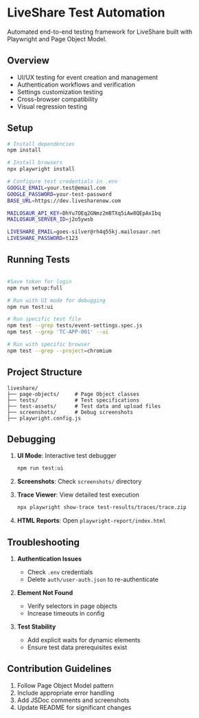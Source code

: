 # LiveShare Test Automation

Automated end-to-end testing framework for LiveShare built with Playwright and Page Object Model.

##  Overview

- UI/UX testing for event creation and management
- Authentication workflows and verification
- Settings customization testing
- Cross-browser compatibility
- Visual regression testing

##  Setup

```bash
# Install dependencies
npm install

# Install browsers
npx playwright install

# Configure test credentials in .env
GOOGLE_EMAIL=your.test@email.com
GOOGLE_PASSWORD=your-test-password
BASE_URL=https://dev.livesharenow.com

MAILOSAUR_API_KEY=DhYu7OEq2GNmz2mBTXq5iAw8QEpAxIbq
MAILOSAUR_SERVER_ID=j2o5ywsb

LIVESHARE_EMAIL=goes-silver@rh4q55kj.mailosaur.net
LIVESHARE_PASSWORD=t123
```

##  Running Tests

```bash

#Save token for login
npm run setup:full

# Run with UI mode for debugging
npm run test:ui

# Run specific test file
npm test --grep tests/event-settings.spec.js
npm test --grep 'TC-APP-001' --ui

# Run with specific browser
npm test --grep --project=chromium
```

##  Project Structure

```
liveshare/
├── page-objects/     # Page Object classes
├── tests/            # Test specifications
├── test-assets/      # Test data and upload files
├── screenshots/      # Debug screenshots
├── playwright.config.js
```

##  Debugging

1. **UI Mode**: Interactive test debugger
   ```bash
   npm run test:ui
   ```

2. **Screenshots**: Check `screenshots/` directory

3. **Trace Viewer**: View detailed test execution
   ```bash
   npx playwright show-trace test-results/traces/trace.zip
   ```

4. **HTML Reports**: Open `playwright-report/index.html`

##  Troubleshooting

1. **Authentication Issues**
   - Check `.env` credentials
   - Delete `auth/user-auth.json` to re-authenticate

2. **Element Not Found**
   - Verify selectors in page objects
   - Increase timeouts in config

3. **Test Stability**
   - Add explicit waits for dynamic elements
   - Ensure test data prerequisites exist

##  Contribution Guidelines

1. Follow Page Object Model pattern
2. Include appropriate error handling
3. Add JSDoc comments and screenshots
4. Update README for significant changes 